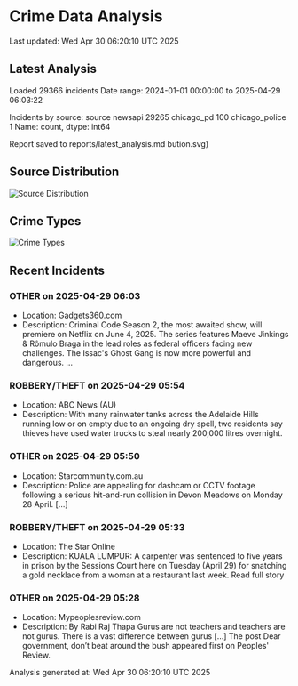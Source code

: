 # Crime Data Analysis
Last updated: Wed Apr 30 06:20:10 UTC 2025

## Latest Analysis

Loaded 29366 incidents
Date range: 2024-01-01 00:00:00 to 2025-04-29 06:03:22

Incidents by source:
source
newsapi           29265
chicago_pd          100
chicago_police        1
Name: count, dtype: int64

Report saved to reports/latest_analysis.md
bution.svg)

## Source Distribution
![Source Distribution](images/source_distribution.svg)

## Crime Types
![Crime Types](images/crime_types.svg)

## Recent Incidents

### OTHER on 2025-04-29 06:03
- Location: Gadgets360.com
- Description: Criminal Code Season 2, the most awaited show, will premiere on Netflix on June 4, 2025. The series features Maeve Jinkings & Rômulo Braga in the lead roles as federal officers facing new challenges. The Issac's Ghost Gang is now more powerful and dangerous. …


### ROBBERY/THEFT on 2025-04-29 05:54
- Location: ABC News (AU)
- Description: With many rainwater tanks across the Adelaide Hills running low or on empty due to an ongoing dry spell, two residents say thieves have used water trucks to steal nearly 200,000 litres overnight.


### OTHER on 2025-04-29 05:50
- Location: Starcommunity.com.au
- Description: Police are appealing for dashcam or CCTV footage following a serious hit-and-run collision in Devon Meadows on Monday 28 April. […]


### ROBBERY/THEFT on 2025-04-29 05:33
- Location: The Star Online
- Description: KUALA LUMPUR: A carpenter was sentenced to five years in prison by the Sessions Court here on Tuesday (April 29) for snatching a gold necklace from a woman at a restaurant last week. Read full story


### OTHER on 2025-04-29 05:28
- Location: Mypeoplesreview.com
- Description: By Rabi Raj Thapa Gurus are not teachers and teachers are not gurus. There is a vast difference between gurus […]
The post Dear government, don’t beat around the bush appeared first on Peoples' Review.

Analysis generated at: Wed Apr 30 06:20:10 UTC 2025
